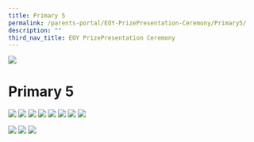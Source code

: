 ```yaml
---
title: Primary 5
permalink: /parents-portal/EOY-PrizePresentation-Ceremony/Primary5/
description: ""
third_nav_title: EOY PrizePresentation Ceremony
---
```

![](/images/banner.gif)

  
  
Primary 5
=========

![](/images/P51.png)
![](/images/P52.png)
![](/images/P53.png)
![](/images/P54.png)
![](/images/P55.png)
![](/images/P56.png)
![](/images/P57.png)
![](/images/P58.png)

![](/images/P59.png)
![](/images/Pri51.png)
![](/images/Pri52.png)